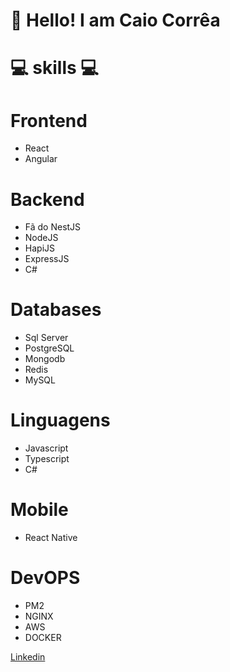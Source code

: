 # 👋 Hello! I am Caio Corrêa

# 💻 skills 💻

# Frontend
- React
- Angular

# Backend
- Fã do NestJS
- NodeJS
- HapiJS
- ExpressJS
- C#

# Databases
- Sql Server
- PostgreSQL
- Mongodb
- Redis
- MySQL

# Linguagens
- Javascript
- Typescript
- C#

# Mobile
- React Native

# DevOPS
- PM2
- NGINX
- AWS
- DOCKER

<a href="https://www.linkedin.com/in/caio-corr%C3%AAa-241ab5123/">Linkedin</a>


<!---
Caiiocorrea/Caiiocorrea is a ✨ special ✨ repository because its `README.md` (this file) appears on your GitHub profile.
You can click the Preview link to take a look at your changes.
--->
